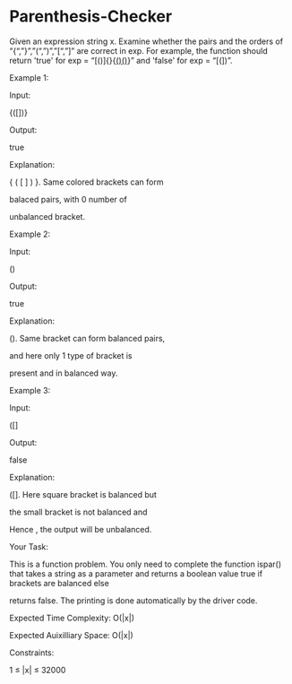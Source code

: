 # Parenthesis-Checker

Given an expression string x. Examine whether the pairs and the orders of “{“,”}”,”(“,”)”,”[“,”]” are correct in exp.
For example, the function should return 'true' for exp = “[()]{}{[()()]()}” and 'false' for exp = “[(])”.


Example 1:



Input:


{([])}


Output: 


true


Explanation: 



{ ( [ ] ) }. Same colored brackets can form 


balaced pairs, with 0 number of 


unbalanced bracket.


Example 2:



Input: 


()


Output: 


true


Explanation: 


(). Same bracket can form balanced pairs, 


and here only 1 type of bracket is 



present and in balanced way.


Example 3:



Input: 

([]


Output: 


false


Explanation: 


([]. Here square bracket is balanced but 


the small bracket is not balanced and 


Hence , the output will be unbalanced.


Your Task:


This is a function problem. You only need to complete the function ispar() that takes a string as a parameter and returns a boolean value true if brackets are balanced else 

returns false. The printing is done automatically by the driver code.


Expected Time Complexity: O(|x|)


Expected Auixilliary Space: O(|x|)



Constraints:


1 ≤ |x| ≤ 32000
